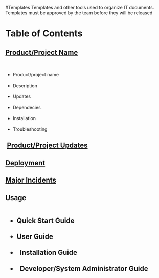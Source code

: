 #Templates
Templates and other tools used to organize  IT documents.
Templates must be approved by the team before they will be released

<h1>Table of Contents</h1>

  <h2><a href="Product templateProduct template">Product/Project Name</a></h2>
    <ul>
  <li>Product/project name</li>
    <li>Description</li>
   <li> Updates</li>
   <li> Dependecies</li>
   <li> Installation</li>
   <li> Troubleshooting</li>
  </ul>
 <h2> <a href="https://wiki.digitalglobe.com/display/ISDECS/Product+Updates+Template">Product/Project Updates</a></h2>
<h2>  <a href="https://wiki.digitalglobe.com/display/ISDECS/Deployment+Notice+Template">Deployment</a></h2>
 <h2> <a href="https://wiki.digitalglobe.com/display/ISDECS/Major+Incident+Template">Major Incidents</a></h2>
 
<h2> Usage
<ul>
    <li>  Quick Start Guide</li>
     <li>  User Guide</li>
    <li>   Installation Guide</li>
    <li>   Developer/System Administrator Guide</li>
